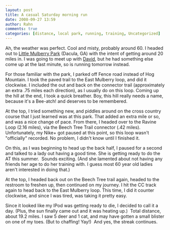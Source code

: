 ```yaml
---
layout: post
title: A casual Saturday morning run
date: 2008-09-27 13:59
author: Rahn
comments: true
categories: [distance, local park, running, training, Uncategorized]
---
```

Ah, the weather was perfect. Cool and misty, probably around 60. I headed out to <a href="http://www.gwinnettcounty.com/cgi-bin/gwincty/egov/ep/gcNavView.do?BV_UseBVCookie=yes&amp;path=Departments%7CCommunity+Services%7CParks+%26+Recreation%7COur+Parks+%26+Facilities%7CGuide+to+Your+Parks|Little+Mulberry+Park">Little Mulberry Park</a> (Dacula, GA) with the intent of getting around 20 miles in. I was going to meet up with <a href="http://seedadrunrundadrun.blogspot.com/">David</a>, but he had something else come up at the last minute, so is running tomorrow instead.

For those familiar with the park, I parked off Fence road instead of Hog Mountain. I took the paved trail to the East Mulberry loop, and did it clockwise. I included the out and back on the connector trail (approximately an extra .75 miles each direction), as I usually do on this loop. Coming up the hill at the end, I took a quick breather. Boy, this hill really needs a name, because it's a Bee-atch! and deserves to be remembered.

At the top, I tried something new, and piddles around on the cross country course that I just learned was at this park. That added an extra mile or so, and was a nice change of pace. From there, I headed over to the Ravine Loop (2.16 miles), via the Beech Tree Trail connector (.42 miles). Unfortunately, my Nike+ got paused at this point, so this loop wasn't "officially" recorded. No problem, I didn't know until I finished it.

On this, as I was beginning to head up the back half, I paused for a second and talked to a lady out having a good time. She is getting ready to do the AT this summer.  Sounds exciting. (And she lamented about not having any friends her age to do her training with. I guess most 60 year old ladies aren't interested in doing that.)

At the top, I headed back out on the Beech Tree trail again, headed to the restroom to freshen up, then continued on my journey. I hit the CC track again to head back to the East Mulberry loop. This time, I did it counter clockwise, and since I was tired, was taking it pretty easy.

Since it looked like my IPod was getting ready to die, I decided to call it a day. (Plus, the sun finally came out and it was heating up.)  Total distance, about 19.2 miles. I saw 5 deer and 1 cat, and may have gotten a small blister on one of my toes. (But to chaffing! Yay!)  And yes, the streak continues.
